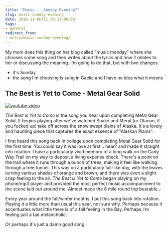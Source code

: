 ```yaml
---
title: "Music... Sunday Evening?"
slug: music-sunday-evening
date: 2016-11-06T11:38:13-06:00
tags:
- general
redirect_from:
- entry/music-sunday-evening/
---
```

My mom does this thing on her blog called "music monday" where she chooses some song and then writes about the lyrics and how it relates to her or discussing the meaning. I'm going to do that, but with two changes:

- it's Sunday
- the song I'm choosing is sung in Gaelic and I have no idea what it means

## The Best is Yet to Come - Metal Gear Solid

[![youtube video](https://img.youtube.com/vi/6miaTf1gF4g/0.jpg)](https://www.youtube.com/watch?v=6miaTf1gF4g&youtube-thumb)

_The Best is Yet to Come_ is the song you hear upon completing Metal Gear Solid. It begins playing after we've watched Snake and Meryl (or Otacon, if you fucked up) take off across the snow swept plains of Alaska. It's a lovely and haunting piece that captures the exact essence of "Alaskan Plains".

I first heard this song back in college upon completing Metal Gear Solid for the first time. You could say it was love at first... hear? and made it straight into rotation. I have a particularly vivid memory of a long walk on the Cady Way Trail on my way to deposit a living expense check. There's a point on the trail where it runs through a bunch of trees, making it feel like walking through a tree tunnel. This was on a particularly fall-like day, with the leaves turning various shades of orange and brown, and there was even a slight crisp feeling to the air. _The Best is Yet to Come_ began playing on my phone/mp3 player and provided the most perfect music accompaniment to the scene laid out around me. Almost made the 8 mile round trip bearable...

Every year around the fall/winter months, I put this song back into rotation. Playing it a little more than usual this year, not sure why. Perhaps because it accentuates what little there is of a fall feeling in the Bay. Perhaps I'm feeling just a tad melancholic.

Or perhaps it's just a damn good song.
